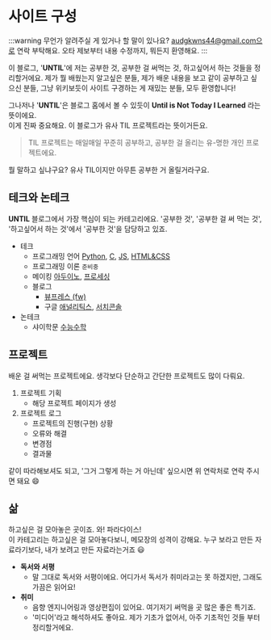 # 사이트 구성

:::warning 무언가 알려주실 게 있거나 할 말이 있나요?
audgkwns44@gmail.com으로 연락 부탁해요. 오타 제보부터 내용 수정까지, 뭐든지 환영해요.
:::

이 블로그, '**UNTIL**'에 저는 공부한 것, 공부한 걸 써먹는 것, 하고싶어서 하는 것들을 정리할거에요.
제가 뭘 배웠는지 알고싶은 분들, 제가 배운 내용을 보고 같이 공부하고 싶으신 분들,
그냥 위키보듯이 사이트 구경하는 게 재밌는 분들, 모두 환영합니다!

그나저나 '**UNTIL**'은 블로그 홈에서 볼 수 있듯이 **Until is Not Today I Learned** 라는 뜻이에요.  
이게 진짜 중요해요. 이 블로그가 유사 TIL 프로젝트라는 뜻이거든요.

> TIL 프로젝트는 매일매일 꾸준히 공부하고, 공부한 걸 올리는 유-명한 개인 프로젝트에요.

뭘 말하고 싶냐구요? 유사 TIL이지만 아무튼 공부한 거 올릴거라구요.

## 테크와 논테크

**UNTIL** 블로그에서 가장 핵심이 되는 카테고리에요.
'공부한 것', '공부한 걸 써 먹는 것', '하고싶어서 하는 것'에서 '공부한 것'을 담당하고 있죠.

- 테크
  - 프로그래밍 언어 [Python](../tech/pg/lang/python/), [C](../tech/pg/lang/c/),
  [JS](../tech/pg/lang/js/), [HTML&CSS](../tech/pg/lang/html_css/)
  - 프로그래밍 이론 `준비중`
  - 메이킹 [아두이노](../tech/making/arduino/), [프로세싱](../tech/making/processing/)
  - 블로그
    - [뷰프레스 (fw)](../tech/blog/vuepress/)
    - 구글 [애널리틱스](../tech/blog/google/analytics.html), [서치콘솔](../tech/blog/google/search_console.html)
- 논테크
  - 샤이학문 [수능수학](../non-tech-learning/csat/math/)

## 프로젝트

배운 걸 써먹는 프로젝트에요. 생각보다 단순하고 간단한 프로젝트도 많이 다뤄요.  

1. 프로젝트 기획
    - 해당 프로젝트 페이지가 생성
1. 프로젝트 로그
    - 프로젝트의 진행(구현) 상황
    - 오류와 해결
    - 변경점
    - 결과물

같이 따라해보셔도 되고, '그거 그렇게 하는 거 아닌데' 싶으시면 위 연락처로 연락 주시면 돼요 :smile:

## 삶

하고싶은 걸 모아놓은 곳이죠. 와! 파라다이스!  
이 카테고리는 하고싶은 걸 모아놓다보니, 메모장의 성격이 강해요. 누구 보라고 만든 자료라기보다, 내가 보려고 만든 자료라는거죠 :smiley:

- **독서와 서평**
  - 말 그대로 독서와 서평이에요. 어디가서 독서가 취미라고는 못 하겠지만, 그래도 가끔은 읽어요!
- **취미**
  - 음향 엔지니어링과 영상편집이 있어요. 여기저기 써먹을 곳 많은 좋은 특기죠.
  - '미디어'라고 해석하셔도 좋아요. 제가 기초가 없어서, 아주 기초적인 것들 부터 정리할거에요.
